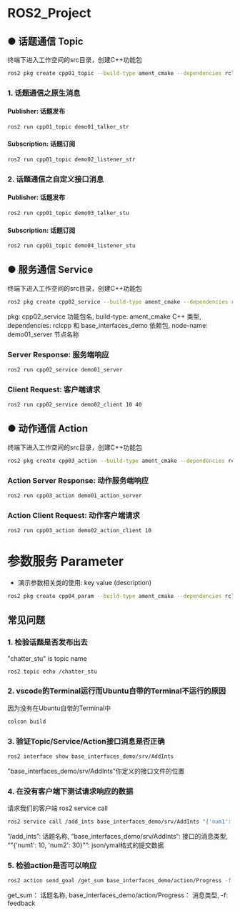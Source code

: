 # ROS2_Project

## ● 话题通信 Topic
终端下进入工作空间的src目录，创建C++功能包
```bash
ros2 pkg create cpp01_topic --build-type ament_cmake --dependencies rclcpp std_msgs base_interfaces_demo
```

### 1. 话题通信之原生消息

#### Publisher: 话题发布 
```bash
ros2 run cpp01_topic demo01_talker_str 
```
#### Subscription: 话题订阅
```bash
ros2 run cpp01_topic demo02_listener_str 
```
### 2. 话题通信之自定义接口消息

#### Publisher: 话题发布 
```bash
ros2 run cpp01_topic demo03_talker_stu
```
#### Subscription: 话题订阅
```bash
ros2 run cpp01_topic demo04_listener_stu 
```

## ● 服务通信 Service
终端下进入工作空间的src目录，创建C++功能包
```bash
ros2 pkg create cpp02_service --build-type ament_cmake --dependencies rclcpp base_interfaces_demo --node-name demo01_server
```
pkg: cpp02_service 功能包名,
build-type: ament_cmake C++ 类型,
dependencies:  rclcpp 和 base_interfaces_demo 依赖包,
node-name: demo01_server 节点名称

### Server Response: 服务端响应
```bash
ros2 run cpp02_service demo01_server
```
### Client Request: 客户端请求
```bash
ros2 run cpp02_service demo02_client 10 40

```
## ● 动作通信 Action
终端下进入工作空间的src目录，创建C++功能包
```bash
ros2 pkg create cpp03_action --build-type ament_cmake --dependencies rclcpp rclcpp_action base_interfaces_demo --node-name demo01_action_server
```
### Action Server Response: 动作服务端响应
```bash
ros2 run cpp03_action demo01_action_server 
```
### Action Client Request: 动作客户端请求
```bash
ros2 run cpp03_action demo02_action_client 10
```

# 参数服务 Parameter

- 演示参数相关类的使用: key value (description)
```bash
ros2 pkg create cpp04_param --build-type ament_cmake --dependencies rclcpp --node-name demo00_param
```



## 常见问题

### 1. 检验话题是否发布出去 
"chatter_stu" is topic name 

```bash
ros2 topic echo /chatter_stu
```

### 2. vscode的Terminal运行而Ubuntu自带的Terminal不运行的原因
因为没有在Ubuntu自带的Terminal中

```bash
colcon build
```
### 3. 验证Topic/Service/Action接口消息是否正确

```bash
ros2 interface show base_interfaces_demo/srv/AddInts
```
"base_interfaces_demo/srv/AddInts"你定义的接口文件的位置

### 4. 在没有客户端下测试请求响应的数据 
请求我们的客户端 ros2 service call

```bash
ros2 service call /add_ints base_interfaces_demo/srv/AddInts "{'num1': 10, 'num2': 30}"
```

“/add_ints”: 话题名称, 
“base_interfaces_demo/srv/AddInts“: 接口的消息类型, 
“"{'num1': 10, 'num2': 30}"”: json/ymal格式的提交数据

### 5. 检验action是否可以响应 
```bash
ros2 action send_goal /get_sum base_interfaces_demo/action/Progress -f "{'num': 10}"
```
get_sum： 话题名称, 
base_interfaces_demo/action/Progress： 消息类型, 
-f: feedback

